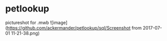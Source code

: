 # petlookup
pictureshot for .mwb
![image](https://github.com/ackermander/petlookup/sql/Screenshot from 2017-07-01 11-21-38.png)
